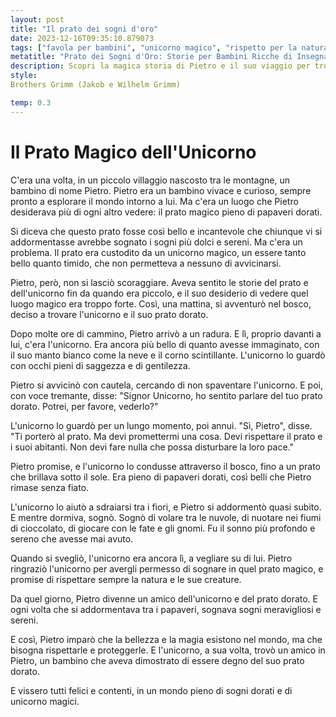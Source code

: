 ```yaml
---
layout: post
title: "Il prato dei sogni d'oro"
date: 2023-12-16T09:35:10.879073
tags: ["favola per bambini", "unicorno magico", "rispetto per la natura", "sogni dorati"]
metatitle: "Prato dei Sogni d'Oro: Storie per Bambini Ricche di Insegnamenti ed Emozioni"
description: Scopri la magica storia di Pietro e il suo viaggio per trovare l'unicorno e il prato dorato. Un racconto che insegna il rispetto per la natura e le sue creature, pieno di sogni meravigliosi e sereni. Un'avventura incantevole per i più piccoli.
style: 
Brothers Grimm (Jakob e Wilhelm Grimm)

temp: 0.3
---
```

# Il Prato Magico dell'Unicorno

C'era una volta, in un piccolo villaggio nascosto tra le montagne, un bambino di nome Pietro. Pietro era un bambino vivace e curioso, sempre pronto a esplorare il mondo intorno a lui. Ma c'era un luogo che Pietro desiderava più di ogni altro vedere: il prato magico pieno di papaveri dorati.

Si diceva che questo prato fosse così bello e incantevole che chiunque vi si addormentasse avrebbe sognato i sogni più dolci e sereni. Ma c'era un problema. Il prato era custodito da un unicorno magico, un essere tanto bello quanto timido, che non permetteva a nessuno di avvicinarsi.

Pietro, però, non si lasciò scoraggiare. Aveva sentito le storie del prato e dell'unicorno fin da quando era piccolo, e il suo desiderio di vedere quel luogo magico era troppo forte. Così, una mattina, si avventurò nel bosco, deciso a trovare l'unicorno e il suo prato dorato.

Dopo molte ore di cammino, Pietro arrivò a un radura. E lì, proprio davanti a lui, c'era l'unicorno. Era ancora più bello di quanto avesse immaginato, con il suo manto bianco come la neve e il corno scintillante. L'unicorno lo guardò con occhi pieni di saggezza e di gentilezza.

Pietro si avvicinò con cautela, cercando di non spaventare l'unicorno. E poi, con voce tremante, disse: "Signor Unicorno, ho sentito parlare del tuo prato dorato. Potrei, per favore, vederlo?"

L'unicorno lo guardò per un lungo momento, poi annuì. "Sì, Pietro", disse. "Ti porterò al prato. Ma devi promettermi una cosa. Devi rispettare il prato e i suoi abitanti. Non devi fare nulla che possa disturbare la loro pace."

Pietro promise, e l'unicorno lo condusse attraverso il bosco, fino a un prato che brillava sotto il sole. Era pieno di papaveri dorati, così belli che Pietro rimase senza fiato.

L'unicorno lo aiutò a sdraiarsi tra i fiori, e Pietro si addormentò quasi subito. E mentre dormiva, sognò. Sognò di volare tra le nuvole, di nuotare nei fiumi di cioccolato, di giocare con le fate e gli gnomi. Fu il sonno più profondo e sereno che avesse mai avuto.

Quando si svegliò, l'unicorno era ancora lì, a vegliare su di lui. Pietro ringraziò l'unicorno per avergli permesso di sognare in quel prato magico, e promise di rispettare sempre la natura e le sue creature.

Da quel giorno, Pietro divenne un amico dell'unicorno e del prato dorato. E ogni volta che si addormentava tra i papaveri, sognava sogni meravigliosi e sereni.

E così, Pietro imparò che la bellezza e la magia esistono nel mondo, ma che bisogna rispettarle e proteggerle. E l'unicorno, a sua volta, trovò un amico in Pietro, un bambino che aveva dimostrato di essere degno del suo prato dorato.

E vissero tutti felici e contenti, in un mondo pieno di sogni dorati e di unicorno magici.

        